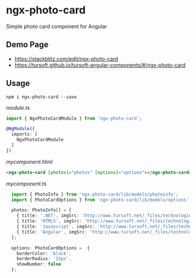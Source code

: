 # ngx-photo-card

Simple photo card component for Angular

## Demo Page
* https://stackblitz.com/edit/ngx-photo-card
* https://tursoft.github.io/tursoft-angular-components/#/ngx-photo-card

## Usage

```
npm i ngx-photo-card --save
```

*module.ts*
```typescript
import { NgxPhotoCardModule } from 'ngx-photo-card';

@NgModule({
  imports: [    
    NgxPhotoCardModule
  ]
})
```

*mycomponent.html*
```html
<ngx-photo-card [photos]="photos" [options]="options"></ngx-photo-card>
```


*mycomponent.ts*
```typescript
  import { PhotoInfo } from 'ngx-photo-card/lib/models/photoinfo';
  import { PhotoCardOptions } from 'ngx-photo-card/lib/models/options';

  photos: PhotoInfo[] = [
    { title: '.NET', imgSrc: 'http://www.tursoft.net/_files/technologies/original/netcore.png', imgWidth: '200px' },
    { title: 'HTML5', imgSrc: 'http://www.tursoft.net/_files/technologies/original/html5.png', imgWidth: '200px' },
    { title: 'Javascript', imgSrc: 'http://www.tursoft.net/_files/technologies/original/js.png', imgWidth: '200px' },
    { title: 'Angular', imgSrc: 'http://www.tursoft.net/_files/technologies/original/angular.png', imgWidth: '200px' }
  ];

  options: PhotoCardOptions =  {
    borderColor: 'black',
    borderRadius: '25px',
    showNumber: false
  };
```

